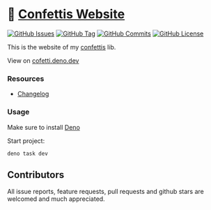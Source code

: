 # 🎉 [Confettis Website](https://cofetti.deno.dev)

[![GitHub Issues](https://img.shields.io/github/issues/ovniroto/confettis-web)](https://github.com/ovniroto/confettis-web/issues)
[![GitHub Tag](https://img.shields.io/github/tag/ovniroto/confettis-web.svg)](https://github.com/ovniroto/confettis-web/tags)
[![GitHub Commits](https://img.shields.io/github/commit-activity/t/ovniroto/confettis-web)](https://github.com/ovniroto/confettis-web/commits/main/)
[![GitHub License](https://img.shields.io/github/license/ovniroto/confettis-web)](https://github.com/ovniroto/confettis-web/blob/main/LICENSE)

This is the website of my [confettis](https://github.com/ovniroto/confettis) lib.

View on [cofetti.deno.dev](https://cofetti.deno.dev)

### Resources
- [Changelog](https://github.com/ovniroto/confettis-web/blob/main/CHANGELOG.md)

### Usage
Make sure to install [Deno](https://deno.land/manual/getting_started/installation)

Start project:
```
deno task dev
```

## Contributors
All issue reports, feature requests, pull requests and github stars are welcomed and much appreciated.